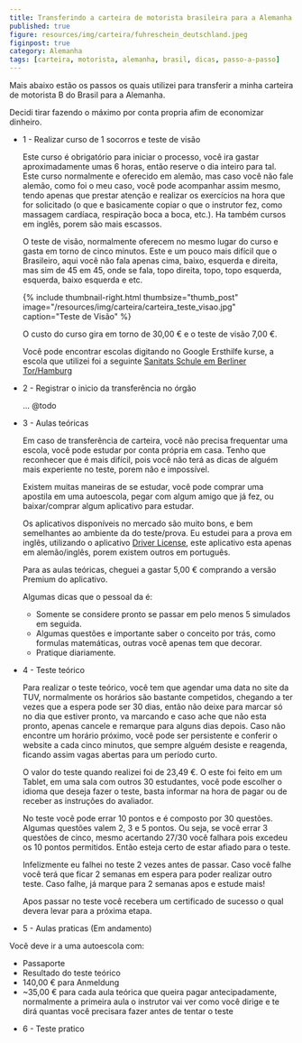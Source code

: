 ```yaml
---
title: Transferindo a carteira de motorista brasileira para a Alemanha
published: true
figure: resources/img/carteira/fuhreschein_deutschland.jpeg
figinpost: true
category: Alemanha
tags: [carteira, motorista, alemanha, brasil, dicas, passo-a-passo]
---
```


Mais abaixo estão os passos os quais utilizei para transferir a minha carteira de motorista B do Brasil para a Alemanha.

Decidi tirar fazendo o máximo por conta propria afim de economizar dinheiro.

* 1 - Realizar curso de 1 socorros e teste de visão

    Este curso é obrigatório para iniciar o processo, você ira gastar aproximadamente umas 6 horas, então reserve o dia inteiro para tal. Este curso normalmente e oferecido em alemão, mas caso você não fale alemão, como foi o meu caso, você pode acompanhar assim mesmo, tendo apenas que prestar atenção e realizar os exercícios na hora que for solicitado (o que e basicamente copiar o que o instrutor fez, como massagem cardíaca, respiração boca a boca, etc.). Ha também cursos em inglês, porem são mais escassos.
    
    O teste de visão, normalmente oferecem no mesmo lugar do curso e gasta em torno de cinco minutos. Este e um pouco mais difícil que o Brasileiro, aqui você não fala apenas cima, baixo, esquerda e direita, mas sim de 45 em 45, onde se fala, topo direita, topo, topo esquerda, esquerda, baixo esquerda e etc.
     
    {% include thumbnail-right.html thumbsize="thumb_post" image="/resources/img/carteira/carteira_teste_visao.jpg" caption="Teste de Visão" %}
    
    O custo do curso gira em torno de 30,00 € e o teste de visão 7,00 €.
    
    Você pode encontrar escolas digitando no Google Ersthilfe kurse, a escola que utilizei foi a seguinte [Sanitats Schule em Berliner Tor/Hamburg](http://www.sanitaetsschulenord.de/erste-hilfe-kurse/erste-hilfe-kurse-in-hamburg.html)

* 2 - Registrar o inicio da transferência no órgão

    ... @todo

* 3 - Aulas teóricas

    Em caso de transferência de carteira, você não precisa frequentar uma escola, você pode estudar por conta própria em casa. Tenho que reconhecer que é mais difícil, pois você não terá as dicas de alguém mais experiente no teste, porem não e impossível.
     
    Existem muitas maneiras de se estudar, você pode comprar uma apostila em uma autoescola, pegar com algum amigo que já fez, ou baixar/comprar algum aplicativo para estudar.
    
    Os aplicativos disponíveis no mercado são muito bons, e bem semelhantes ao ambiente da do teste/prova. Eu estudei para a prova em inglês, utilizando o aplicativo [Driver License](https://play.google.com/store/apps/details?id=de.Fuehrerschein), este aplicativo esta apenas em alemão/inglês, porem existem outros em português. 
    
    Para as aulas teóricas, cheguei a gastar 5,00 € comprando a versão Premium do aplicativo.
    
    Algumas dicas que o pessoal da é: 
    
    - Somente se considere pronto se passar em pelo menos 5 simulados em seguida.
    - Algumas questões e importante saber o conceito por trás, como formulas matemáticas, outras você apenas tem que decorar.
    - Pratique diariamente.
    

* 4 - Teste teórico

    Para realizar o teste teórico, você tem que agendar uma data no site da TUV, normalmente os horários são bastante competidos, chegando a ter vezes que a espera pode ser 30 dias, então não deixe para marcar só no dia que estiver pronto, va marcando e caso ache que não esta pronto, apenas cancele e remarque para alguns dias depois.
    Caso não encontre um horário próximo, você pode ser persistente e conferir o website a cada cinco minutos, que sempre alguém desiste e reagenda, ficando assim vagas abertas para um período curto.
    
    O valor do teste quando realizei foi de 23,49 €. O este foi feito em um Tablet, em uma sala com outros 30 estudantes, você pode escolher o idioma que deseja fazer o teste, basta informar na hora de pagar ou de receber as instruções do avaliador.
    
    No teste você pode errar 10 pontos e é composto por 30 questões. Algumas questões valem 2, 3 e 5 pontos. Ou seja, se você errar 3 questões de cinco, mesmo acertando 27/30 você falhara pois excedeu os 10 pontos permitidos. Então esteja certo de estar afiado para o teste.
    
    Infelizmente eu falhei no teste 2 vezes antes de passar. Caso você falhe você terá que ficar 2 semanas em espera para poder realizar outro teste. Caso falhe, já marque para 2 semanas apos e estude mais!
     
    Apos passar no teste você recebera um certificado de sucesso o qual devera levar para a próxima etapa.

* 5 - Aulas praticas (Em andamento) 

 Você deve ir a uma autoescola com:
 
 - Passaporte
 - Resultado do teste teórico 
 - 140,00 € para Anmeldung
 - ~35,00 € para cada aula teórica que queira pagar antecipadamente, normalmente a primeira aula o instrutor vai ver como você dirige e te dirá quantas você precisara fazer antes de tentar o teste

* 6 - Teste pratico
